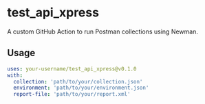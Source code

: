 # test_api_xpress

A custom GitHub Action to run Postman collections using Newman.

## Usage

```yaml
uses: your-username/test_api_xpress@v0.1.0
with:
  collection: 'path/to/your/collection.json'
  environment: 'path/to/your/environment.json'
  report-file: 'path/to/your/report.xml'

